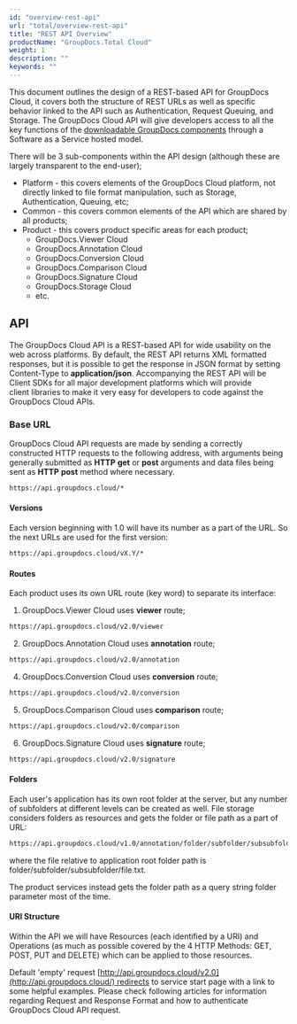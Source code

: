 ```yaml
---
id: "overview-rest-api"
url: "total/overview-rest-api"
title: "REST API Overview"
productName: "GroupDocs.Total Cloud"
weight: 1
description: ""
keywords: ""
---
```


This document outlines the design of a REST-based API for GroupDocs Cloud, it covers both the structure of REST URLs as well as specific behavior linked to the API such as Authentication, Request Queuing, and Storage. The GroupDocs Cloud API will give developers access to all the key functions of the [downloadable GroupDocs components](https://www.groupdocs.com/) through a Software as a Service hosted model.

There will be 3 sub-components within the API design (although these are largely transparent to the end-user);

* Platform - this covers elements of the GroupDocs Cloud platform, not directly linked to file format manipulation, such as Storage, Authentication, Queuing, etc;
* Common - this covers common elements of the API which are shared by all products;
* Product - this covers product specific areas for each product;
  * GroupDocs.Viewer Cloud
  * GroupDocs.Annotation Cloud
  * GroupDocs.Conversion Cloud
  * GroupDocs.Comparison Cloud
  * GroupDocs.Signature Cloud
  * GroupDocs.Storage Cloud
  * etc.

## API

The GroupDocs Cloud API is a REST-based API for wide usability on the web across platforms. By default, the REST API returns XML formatted responses, but it is possible to get the response in JSON format by setting Content-Type to **application/json**. Accompanying the REST API will be Client SDKs for all major development platforms which will provide client libraries to make it very easy for developers to code against the GroupDocs Cloud APIs.

### Base URL

GroupDocs Cloud API requests are made by sending a correctly constructed HTTP requests to the following address, with arguments being generally submitted as **HTTP** **get** or **post** arguments and data files being sent as **HTTP** **post** method where necessary.

```html
https://api.groupdocs.cloud/*
```

#### Versions

Each version beginning with 1.0 will have its number as a part of the URL. So the next URLs are used for the first version:

```html
https://api.groupdocs.cloud/vX.Y/*
```

#### Routes

Each product uses its own URL route (key word) to separate its interface:

1. GroupDocs.Viewer Cloud uses **viewer** route;

```bash
https://api.groupdocs.cloud/v2.0/viewer
```

2. GroupDocs.Annotation Cloud uses **annotation** route;

```bash
https://api.groupdocs.cloud/v2.0/annotation
```

4. GroupDocs.Conversion Cloud uses **conversion** route;

```bash
https://api.groupdocs.cloud/v2.0/conversion

```

5. GroupDocs.Comparison Cloud uses **comparison** route;

```bash
https://api.groupdocs.cloud/v2.0/comparison
```

6. GroupDocs.Signature Cloud uses **signature** route;

```bash
https://api.groupdocs.cloud/v2.0/signature

```

#### Folders

Each user's application has its own root folder at the server, but any number of subfolders at different levels can be created as well. File storage considers folders as resources and gets the folder or file path as a part of URL:

```bash
https://api.groupdocs.cloud/v1.0/annotation/folder/subfolder/subsubfolder/file.txt
```

where the file relative to application root folder path is folder/subfolder/subsubfolder/file.txt.

The product services instead gets the folder path as a query string folder parameter most of the time.

#### URI Structure

Within the API we will have Resources (each identified by a URI) and Operations (as much as possible covered by the 4 HTTP Methods: GET, POST, PUT and DELETE) which can be applied to those resources.

Default 'empty' request [http://api.groupdocs.cloud/v2.0](http://api.groupdocs.cloud/) redirects to service start page with a link to some helpful examples. Please check following articles for information regarding Request and Response Format and how to authenticate GroupDocs Cloud API request.
